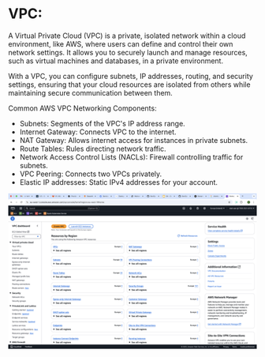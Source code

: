 # VPC:

A Virtual Private Cloud (VPC) is a private, isolated network within a cloud environment, 
like AWS, where users can define and control their own network settings. 
It allows you to securely launch and manage resources, such as virtual machines and databases, 
in a private environment.

With a VPC, you can configure subnets, IP addresses, routing, and security settings, ensuring that your 
cloud resources are isolated from others while maintaining secure communication between them.

Common AWS VPC Networking Components:

- Subnets: Segments of the VPC's IP address range. 
- Internet Gateway: Connects VPC to the internet. 
- NAT Gateway: Allows internet access for instances in private subnets. 
- Route Tables: Rules directing network traffic. 
- Network Access Control Lists (NACLs): Firewall controlling traffic for subnets. 
- VPC Peering: Connects two VPCs privately. 
- Elastic IP addresses: Static IPv4 addresses for your account.

![](/Content/aws/images/vpc.png)
